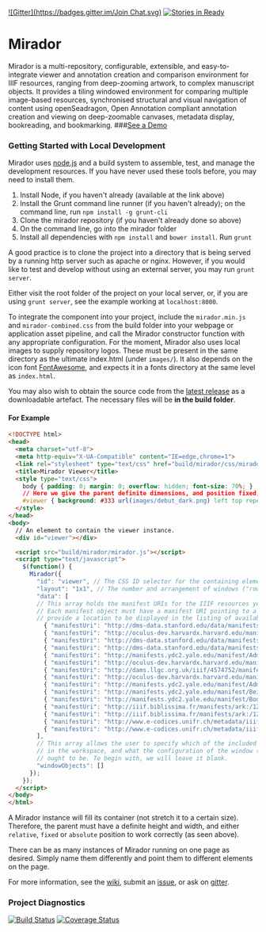 
[![Gitter](https://badges.gitter.im/Join Chat.svg)](https://gitter.im/IIIF/mirador?utm_source=badge&utm_medium=badge&utm_campaign=pr-badge&utm_content=badge) [![Stories in Ready](https://badge.waffle.io/iiif/mirador.svg?label=ready&title=Ready)](http://waffle.io/iiif/mirador)

Mirador
=======
Mirador is a multi-repository, configurable, extensible, and easy-to-integrate viewer and annotation creation and comparison environment for IIIF resources, ranging from deep-zooming artwork, to complex manuscript objects. It provides a tiling windowed environment for comparing multiple image-based resources, synchronised structural and visual navigation of content using openSeadragon, Open Annotation compliant annotation creation and viewing on deep-zoomable canvases, metadata display, bookreading, and bookmarking.
###[See a Demo](http://projectmirador.org/demo/#aba693db-5073-4bcc-a855-9925fa3168d4)


### Getting Started with Local Development
Mirador uses [node.js](http://nodejs.org/) and a build system to assemble, test, and manage the development resources. If you have never used these tools before, you may need to install them.

 1. Install Node, if you haven't already (available at the link above)  
 2. Install the Grunt command line runner (if you haven't already); on the command line, run `npm install -g grunt-cli`  
 3. Clone the mirador repository (if you haven't already done so above)
 4. On the command line, go into the mirador folder
 5. Install all dependencies with `npm install` and `bower install`. Run `grunt`

A good practice is to clone the project into a directory that is being served by a running http server such as apache or nginx. However, if you would like to test and develop without using an external server, you may run `grunt server`.

Either visit the root folder of the project on your local server, or, if you are using `grunt server`, see the example working at `localhost:8000`.

To integrate the component into your project, include the `mirador.min.js` and `mirador-combined.css` from the build folder into your webpage or application asset pipeline, and call the Mirador constructor function with any appropriate configuration. For the moment, Mirador also uses local images to supply repository logos. These must be present in the same directory as the ultimate index.html (under `images/`). It also depends on the icon font [FontAwesome](http://fortawesome.github.io/Font-Awesome/), and expects it in a fonts directory at the same level as `index.html`.

You may also wish to obtain the source code from the [latest release](https://github.com/IIIF/mirador/releases/latest) as a downloadable artefact. The necessary files will be **in the build folder**.

#### For Example
```html
<!DOCTYPE html>
<head>
  <meta charset="utf-8">
  <meta http-equiv="X-UA-Compatible" content="IE=edge,chrome=1">
  <link rel="stylesheet" type="text/css" href="build/mirador/css/mirador-combined.css">
  <title>Mirador Viewer</title>
  <style type="text/css">
    body { padding: 0; margin: 0; overflow: hidden; font-size: 70%; }
    // Here we give the parent definite dimensions, and position fixed, letting it fill the whole browser viewport.
    #viewer { background: #333 url(images/debut_dark.png) left top repeat; width: 100%; height: 100%; position: fixed; }
  </style>
</head>
<body>
  // An element to contain the viewer instance.
  <div id="viewer"></div>

  <script src="build/mirador/mirador.js"></script>
  <script type="text/javascript">
    $(function() {
      Mirador({
        "id": "viewer", // The CSS ID selector for the containing element.
        "layout": "1x1", // The number and arrangement of windows ("row"x"column")?
        "data": [
        // This array holds the manifest URIs for the IIIF resources you want Mirador to make available to the user.
        // Each manifest object must have a manifest URI pointing to a valid IIIF manifest, and may also
        // provide a location to be displayed in the listing of available manifests.
          { "manifestUri": "http://dms-data.stanford.edu/data/manifests/Walters/qm670kv1873/manifest.json", "location": "Stanford University"},
          { "manifestUri": "http://oculus-dev.harvardx.harvard.edu/manifests/drs:48309543", "location": "Harvard University"},
          { "manifestUri": "http://dms-data.stanford.edu/data/manifests/Stanford/ege1/manifest.json", "location": "Stanford University"},
          { "manifestUri": "http://dms-data.stanford.edu/data/manifests/BnF/jr903ng8662/manifest.json ", "location": "Stanford University"},
          { "manifestUri": "http://manifests.ydc2.yale.edu/manifest/Admont23", "location": "Yale University"},
          { "manifestUri": "http://oculus-dev.harvardx.harvard.edu/manifests/drs:5981093", "location": "Harvard University"},
          { "manifestUri": "http://dams.llgc.org.uk/iiif/4574752/manifest.json", "location": "National Library of Wales"},
          { "manifestUri": "http://oculus-dev.harvardx.harvard.edu/manifests/via:olvwork576793", "location": "Harvard University"},
          { "manifestUri": "http://manifests.ydc2.yale.edu/manifest/Admont43", "location": "Yale University"},
          { "manifestUri": "http://manifests.ydc2.yale.edu/manifest/BeineckeMS10", "location": "Yale University"},
          { "manifestUri": "http://manifests.ydc2.yale.edu/manifest/BodleianMSBodley113", "location": "Yale University"},
          { "manifestUri": "http://iiif.biblissima.fr/manifests/ark:/12148/btv1b84539771/manifest.json", "location":'BnF' },
          { "manifestUri": "http://iiif.biblissima.fr/manifests/ark:/12148/btv1b10500687r/manifest.json", "location": 'BnF'},
          { "manifestUri": "http://www.e-codices.unifr.ch/metadata/iiif/sl-0002/manifest.json", "location": 'e-codices'},
          { "manifestUri": "http://www.e-codices.unifr.ch/metadata/iiif/bge-cl0015/manifest.json", "location": 'e-codices'}
        ],
        // This array allows the user to specify which of the included manifests should appear
        // in the workspace, and what the configuration of the window (zoom level, open panels, etc.)
        // ought to be. To begin with, we will leave it blank.
        "windowObjects": []
      });
    });
  </script>
</body>
</html>
```

A Mirador instance will fill its container (not stretch it to a certain size). Therefore, the parent must have a definite height and width, and either `relative`, `fixed` or `absolute` position to work correctly (as seen above).

There can be as many instances of Mirador running on one page as desired. Simply name them differently and point them to different elements on the page.

For more information, see the [wiki](https://github.com/IIIF/mirador/wiki), submit an [issue](https://github.com/mirador/mirador/issues), or ask on [gitter](https://gitter.im/IIIF/mirador).

### Project Diagnostics
[![Build Status](https://travis-ci.org/IIIF/mirador.svg?branch=release2.1)](https://travis-ci.org/IIIF/mirador?branch=release2.1) [![Coverage Status](https://coveralls.io/repos/github/IIIF/mirador/badge.svg?branch=release2.1)](https://coveralls.io/github/IIIF/mirador?branch=release2.1)
